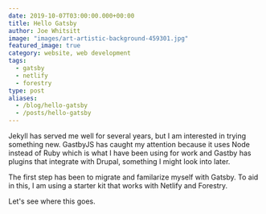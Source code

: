```yaml
---
date: 2019-10-07T03:00:00.000+00:00
title: Hello Gatsby
author: Joe Whitsitt
image: "images/art-artistic-background-459301.jpg"
featured_image: true
category: website, web development
tags: 
  - gatsby
  - netlify
  - forestry
type: post
aliases:
  - /blog/hello-gatsby
  - /posts/hello-gatsby
---
```

Jekyll has served me well for several years, but I am interested in trying something new. GastbyJS has caught my attention because it uses Node instead of Ruby which is what I have been using for work and Gastby has plugins that integrate with Drupal, something I might look into later.

The first step has been to migrate and familarize myself with Gatsby. To aid in this, I am using a starter kit that works with Netlify and Forestry.

Let's see where this goes.
